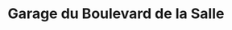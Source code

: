 ---
title: "Garage du Boulevard de la Salle"
url: /vichy/garage-du-boulevard-de-la-salle/
shop: réparation de voitures
---